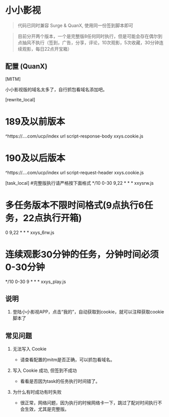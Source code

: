 # 小小影视

> 代码已同时兼容 Surge & QuanX, 使用同一份签到脚本即可

> 目前分开两个版本，一个是完整版8任何同时执行，但是可能会存在偶尔到点抽风不执行（签到，广告，分享，评论，10次观影，5次收藏，30分钟连续观影，每日22点开宝箱）

## 配置 (QuanX)

[MITM]

小小影视版的域名太多了，自行抓包看域名添加吧。

[rewrite_local]
# 189及以前版本
^https:\/\/.*\..*\.com\/ucp\/index url script-response-body xxys.cookie.js
# 190及以后版本
^https:\/\/.*\..*\.com\/ucp\/index url script-request-header xxys.cookie.js

[task_local]
#完整版执行请严格按下面格式
*/10 0-30 9,22 * * * xxysrw.js
# 多任务版本不限时间格式(9点执行6任务，22点执行开箱)
0 9,22 * * * xxys_6rw.js
# 连续观影30分钟的任务，分钟时间必须0-30分钟
*/10 0-30 9 * * * xxys_play.js

## 说明

1. 登陆小小影视APP，点击“我的”，自动获取到cookie，就可以注释获取cookie脚本了


## 常见问题

1. 无法写入 Cookie

   - 请查看配置的mitm是否正确，可以抓包看域名。

2. 写入 Cookie 成功, 但签到不成功

   - 看看是否因为task的任务执行时间错了。

3. 为什么有时成功有时失败

   - 很正常，网络问题，因为执行的时候网络卡一下，跳过了配对时间执行不会生效，尤其是完整版。



